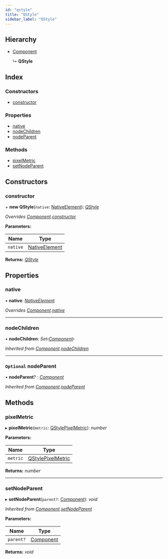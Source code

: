 ```yaml
---
id: "qstyle"
title: "QStyle"
sidebar_label: "QStyle"
---
```


## Hierarchy

* [Component](component.md)

  ↳ **QStyle**

## Index

### Constructors

* [constructor](qstyle.md#constructor)

### Properties

* [native](qstyle.md#native)
* [nodeChildren](qstyle.md#nodechildren)
* [nodeParent](qstyle.md#optional-nodeparent)

### Methods

* [pixelMetric](qstyle.md#pixelmetric)
* [setNodeParent](qstyle.md#setnodeparent)

## Constructors

###  constructor

\+ **new QStyle**(`native`: [NativeElement](../globals.md#nativeelement)): *[QStyle](qstyle.md)*

*Overrides [Component](component.md).[constructor](component.md#constructor)*

**Parameters:**

Name | Type |
------ | ------ |
`native` | [NativeElement](../globals.md#nativeelement) |

**Returns:** *[QStyle](qstyle.md)*

## Properties

###  native

• **native**: *[NativeElement](../globals.md#nativeelement)*

*Overrides [Component](component.md).[native](component.md#abstract-native)*

___

###  nodeChildren

• **nodeChildren**: *Set‹[Component](component.md)›*

*Inherited from [Component](component.md).[nodeChildren](component.md#nodechildren)*

___

### `Optional` nodeParent

• **nodeParent**? : *[Component](component.md)*

*Inherited from [Component](component.md).[nodeParent](component.md#optional-nodeparent)*

## Methods

###  pixelMetric

▸ **pixelMetric**(`metric`: [QStylePixelMetric](../enums/qstylepixelmetric.md)): *number*

**Parameters:**

Name | Type |
------ | ------ |
`metric` | [QStylePixelMetric](../enums/qstylepixelmetric.md) |

**Returns:** *number*

___

###  setNodeParent

▸ **setNodeParent**(`parent?`: [Component](component.md)): *void*

*Inherited from [Component](component.md).[setNodeParent](component.md#setnodeparent)*

**Parameters:**

Name | Type |
------ | ------ |
`parent?` | [Component](component.md) |

**Returns:** *void*
